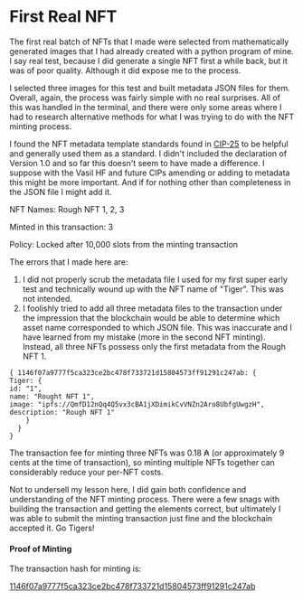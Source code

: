 # First Real NFT

The first real batch of NFTs that I made were selected from mathematically generated images that I had already created with a python program of mine. I say real test, because I did generate a single NFT first a while back, but it was of poor quality. Although it did expose me to the process.&#x20;

I selected three images for this test and built metadata JSON files for them. Overall, again, the process was fairly simple with no real surprises. All of this was handled in the terminal, and there were only some areas where I had to research alternative methods for what I was trying to do with the NFT minting process.

I found the NFT metadata template standards found in [CIP-25](https://cips.cardano.org/cips/cip25/) to be helpful and generally used them as a standard. I didn't included the declaration of Version 1.0 and so far this doesn't seem to have made a difference. I suppose with the Vasil HF and future CIPs amending or adding to metadata this might be more important. And if for nothing other than completeness in the JSON file I might add it.

NFT Names: Rough NFT 1, 2, 3

Minted in this transaction: 3

Policy: Locked after 10,000 slots from the minting transaction

The errors that I made here are:

1. I did not properly scrub the metadata file I used for my first super early test and technically wound up with the NFT name of "Tiger". This was not intended.
2. I foolishly tried to add all three metadata files to the transaction under the impression that the blockchain would be able to determine which asset name corresponded to which JSON file. This was inaccurate and I have learned from my mistake (more in the second NFT minting). Instead, all three NFTs possess only the first metadata from the Rough NFT 1.

```
{ 1146f07a9777f5ca323ce2bc478f733721d15804573ff91291c247ab: { 
Tiger: { 
id: "1", 
name: "Rought NFT 1", 
image: "ipfs://QmfD12nQq4Q5vx3cBA1jXDimikCvVNZn2Aro8UbfgUwgzH", 
description: "Rough NFT 1" 
    } 
  } 
}
```

The transaction fee for minting three NFTs was 0.18 ₳ (or approximately 9 cents at the time of transaction), so minting multiple NFTs together can considerably reduce your per-NFT costs.

Not to undersell my lesson here, I did gain both confidence and understanding of the NFT minting process. There were a few snags with building the transaction and getting the elements correct, but ultimately I was able to submit the minting transaction just fine and the blockchain accepted it. Go Tigers!

#### Proof of Minting

The transaction hash for minting is:

[1146f07a9777f5ca323ce2bc478f733721d15804573ff91291c247ab](https://testnet.cardanoscan.io/tokenPolicy/1146f07a9777f5ca323ce2bc478f733721d15804573ff91291c247ab)
